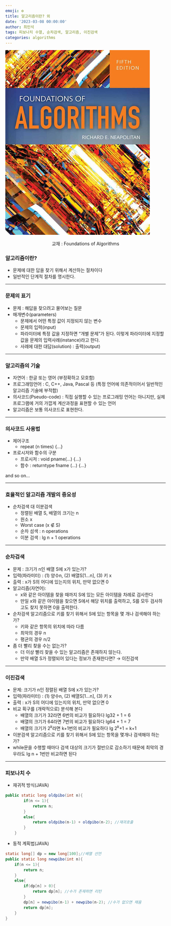 ```yaml
---
emoji: ⚙️
title: 알고리즘이란? 외
date: '2023-03-08 00:00:00'
author: 최민석
tags: 피보나치 수열, 순차검색, 알고리즘, 이진검색
categories: algorithms
---
```

![book](book.jpeg)

<center>교재 : Foundations of Algorithms</center>

### 알고리즘이란?

- 문제에 대한 답을 찾기 위해서 계산하는 절차이다
- 일반적인 단계적 절차를 명시한다.

---

### 문제의 표기

- 문제 : 해답을 찾으려고 물어보는 질문
- 매개변수(parameters)
  - 문제에서 어떤 특정 값이 지정되지 않는 변수
  - 문제의 입력(input)
  - 파라미터에 특정 값을 지정하면 “개별 문제”가 된다. 이렇게 파라미터에 지정할 값을 문제의 입력사례(instance)라고 한다.
  - 사례에 대한 대답(solution) : 출력(output)

---

### 알고리즘의 기술

- 자연어 : 한글 또는 영어 (부정확하고 모호함)
- 프로그래밍언어 : C, C++, Java, Pascal 등 (특정 언어에 의존적이어서 일반적인 알고리즘 기술에 부적합)
- 의사코드(Pseudo-code) : 직접 실행할 수 있는 프로그래밍 언어는 아니지만, 실제 프로그램에 거의 가깝게 계산과정을 표현할 수 있는 언어
- 알고리즘은 보통 의사코드로 표현한다.

---

### 의사코드 사용법

- 제어구조
  - repeat (n times) {…}
- 프로시저와 함수의 구분
  - 프로시저 : void pname(…) {…}
  - 함수 : returntype fname (…) {…}

and so on…

---

### 효율적인 알고리즘 개발의 중요성

- 순차검색 대 이분검색
  - 정렬된 배열 S, 배열의 크기는 n
  - 원소 x
  - Worst case (x ∉ S)
  - 순차 섬색 : n operations
  - 이분 검색 : lg n + 1 operations

---

### 순차검색

- 문제 : 크기가 n인 배열 S에 x가 있는가?
- 입력(파라미터) : (1) 양수n, (2) 배열S[1…n], (3) 키 x
- 출력 : x가 S의 어디에 있는지의 위치, 만약 없으면 0
- 알고리즘(자연어):
  - x와 같은 아이템을 찾을 때까지 S에 있는 모든 아이템을 차례로 검사한다
  - 만일 x와 같은 아이템을 찾으면 S에서 해당 위치를 출력하고, S를 모두 검사하고도 찾지 못하면 0을 출력한다.
- 순차검색 알고리즘으로 키를 찾기 위해서 S에 있는 항목을 몇 개나 검색해야 하는가?
  - 키와 같은 항목의 위치에 따라 다름
  - 최악의 경우 n
  - 평균의 경우 n/2
- 좀 더 빨리 찾을 수는 없는가?
  - 더 이상 빨리 찾을 수 있는 알고리즘은 존재하지 않는다.
  - 만약 배열 S가 정렬되어 있다는 정보가 존재한다면? → 이진검색

---

### 이진검색

- 문제: 크기가 n인 정렬된 배열 S에 x가 있는가?
- 입력(파라미터) : (1) 양수n, (2) 배열S[1…n], (3) 키 x
- 출력 : x가 S의 어디에 있는지의 위치, 만약 없으면 0
- 비교 획구를 (개략적으로) 분석해 본다
  - 배열의 크기가 32라면 6번의 비교가 필요하다 lg32 + 1 = 6
  - 배열의 크기가 64라면 7번의 비교가 필요하다 lg64 + 1 = 7
  - 배열의 크기가 $2^k$라면 k+1번의 비교가 필요하다 lg $2^k$+1 = k+1
- 이분검색 알고리즘으로 키를 찾기 위해서 S에 있는 항목을 몇개나 검색해야 하는가?
- while문을 수행할 때마다 검색 대상의 크기가 절반으로 감소하기 때문에 최악의 경우라도 lg n + 1번만 비교하면 된다

---

### 피보나치 수

- 재귀적 방식(JAVA)

```java
public static long oldpibo(int n){
        if(n <= 1){
            return n;
        }
        else{
            return oldpibo(n-1) + oldpibo(n-2); //재귀호출
        }
    }
```

- 동적 계획법(JAVA)

```java
static long[] dp = new long[100];//배열 선언
public static long newpibo(int n){
    if(n <= 1){
        return n;
    }
    else{
        if(dp[n] > 0){
            return dp[n]; //수가 존재하면 리턴
        }
        dp[n] = newpibo(n-1) + newpibo(n-2); //수가 없으면 채움
        return dp[n];
    }
}
```
```toc
```
